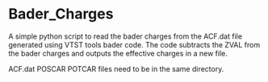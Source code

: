 # Bader_Charges

A simple python script to read the bader charges from the ACF.dat file generated using VTST tools bader code. The code subtracts the ZVAL from the bader charges and outputs the effective charges in a new file. 

ACF.dat POSCAR POTCAR files need to be in the same directory.
